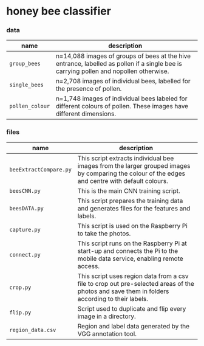 # honey bee classifier

### data

| name | description |
| ------ | ------ |
| `group_bees` | n=14,088 images of groups of bees at the hive entrance, labelled as pollen if a single bee is carrying pollen and nopollen otherwise.|
| `single_bees` | n=2,708 images of individual bees, labelled for the presence of pollen.|
| `pollen_colour` | n=1,748 images of individual bees labeled for different colours of pollen. These images have different dimensions. |

### files

| name | description |
| ------ | ------ |
| `beeExtractCompare.py` | This script extracts individual bee images from the larger grouped images by comparing the colour of the edges and centre with default colours.|
| `beesCNN.py` | This is the main CNN training script. |
| `beesDATA.py` | This script prepares the training data and generates files for the features and labels. |
| `capture.py` | This script is used on the Raspberry Pi to take the photos.|
| `connect.py` | This script runs on the Raspberry Pi at start-up and connects the Pi to the mobile data service, enabling remote access.|
| `crop.py`| This script uses region data from a csv file to crop out pre-selected areas of the photos and save them in folders according to their labels.|
| `flip.py`| Script used to duplicate and flip every image in a directory.|
| `region_data.csv`| Region and label data generated by the VGG annotation tool.|
